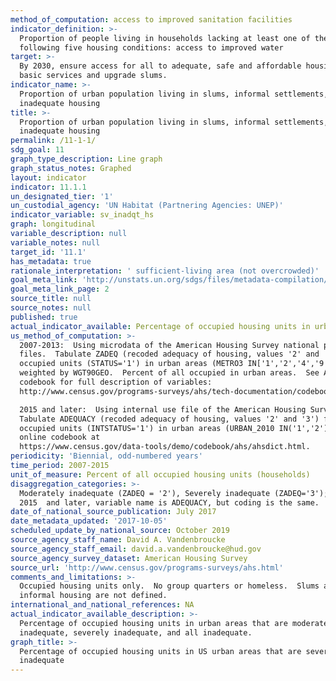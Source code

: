 ```yaml
---
method_of_computation: access to improved sanitation facilities
indicator_definition: >-
  Proportion of people living in households lacking at least one of the
  following five housing conditions: access to improved water
target: >-
  By 2030, ensure access for all to adequate, safe and affordable housing and
  basic services and upgrade slums.
indicator_name: >-
  Proportion of urban population living in slums, informal settlements, or
  inadequate housing
title: >-
  Proportion of urban population living in slums, informal settlements, or
  inadequate housing
permalink: /11-1-1/
sdg_goal: 11
graph_type_description: Line graph
graph_status_notes: Graphed
layout: indicator
indicator: 11.1.1
un_designated_tier: '1'
un_custodial_agency: 'UN Habitat (Partnering Agencies: UNEP)'
indicator_variable: sv_inadqt_hs
graph: longitudinal
variable_description: null
variable_notes: null
target_id: '11.1'
has_metadata: true
rationale_interpretation: ' sufficient-living area (not overcrowded)'
goal_meta_link: 'http://unstats.un.org/sdgs/files/metadata-compilation/Metadata-Goal-11.pdf'
goal_meta_link_page: 2
source_title: null
source_notes: null
published: true
actual_indicator_available: Percentage of occupied housing units in urban areas  that are inadequate
us_method_of_computation: >-
  2007-2013:  Using microdata of the American Housing Survey national public use
  files.  Tabulate ZADEQ (recoded adequacy of housing, values '2' and '3') for
  occupied units (STATUS='1') in urban areas (METRO3 IN['1','2','4','9']),
  weighted by WGT90GEO.  Percent of all occupied in urban areas.  See AHS
  codebook for full description of variables: 
  http://www.census.gov/programs-surveys/ahs/tech-documentation/codebooks/ahs-codebook.html

  2015 and later:  Using internal use file of the American Housing Survey. 
  Tabulate ADEQUACY (recoded adequacy of housing, values '2' and '3') for
  occupied units (INTSTATUS='1') in urban areas (URBAN_2010 IN('1','2')).  See
  online codebook at
  https://www.census.gov/data-tools/demo/codebook/ahs/ahsdict.html.
periodicity: 'Biennial, odd-numbered years'
time_period: 2007-2015
unit_of_measure: Percent of all occupied housing units (households)
disaggregation_categories: >-
  Moderately inadequate (ZADEQ = '2'), Severely inadequate (ZADEQ='3'); For
  2015  and later, variable name is ADEQUACY, but coding is the same.
date_of_national_source_publication: July 2017
date_metadata_updated: '2017-10-05'
scheduled_update_by_national_source: October 2019
source_agency_staff_name: David A. Vandenbroucke
source_agency_staff_email: david.a.vandenbroucke@hud.gov
source_agency_survey_dataset: American Housing Survey
source_url: 'http://www.census.gov/programs-surveys/ahs.html'
comments_and_limitations: >-
  Occupied housing units only.  No group quarters or homeless.  Slums and
  informal housing are not defined.
international_and_national_references: NA
actual_indicator_available_description: >-
  Percentage of occupied housing units in urban areas that are moderately
  inadequate, severely inadequate, and all inadequate.
graph_title: >-
  Percentage of occupied housing units in US urban areas that are severely
  inadequate
---
```

